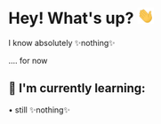 # Hey! What's up? <img src="https://raw.githubusercontent.com/r-ayaay/r-ayaay/main/wave.gif" width="30px">

I know absolutely ✨nothing✨

.... for now

## :muscle: I'm currently learning:
 • still ✨nothing✨
<!--
**r-ayaay/r-ayaay** is a ✨ _special_ ✨ repository because its `README.md` (this file) appears on your GitHub profile.

Here are some ideas to get you started:

- 🔭 I’m currently working on ...
- 🌱 I’m currently learning ...
- 👯 I’m looking to collaborate on ...
- 🤔 I’m looking for help with ...
- 💬 Ask me about ...
- 📫 How to reach me: ...
- 😄 Pronouns: ...
- ⚡ Fun fact: ...
-->
